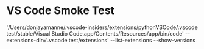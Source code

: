 # VS Code Smoke Test

'/Users/donjayamanne/.vscode-insiders/extensions/pythonVSCode/.vscode test/stable/Visual Studio Code.app/Contents/Resources/app/bin/code' --extensions-dir='.vscode test/extensions' --list-extensions --show-versions
